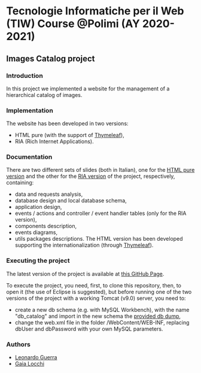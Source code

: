 # Tecnologie Informatiche per il Web (TIW) Course @Polimi (AY 2020-2021)

## Images Catalog project

### Introduction
In this project we implemented a website for the management of a hierarchical catalog of images.

### Implementation
The website has been developed in two versions:
- HTML pure (with the support of [Thymeleaf](https://www.thymeleaf.org/)),
- RIA (Rich Internet Applications).

### Documentation
There are two different sets of slides (both in Italian), one for the [HTML pure version](https://github.com/leoguerra8/TIWProject/tree/master/Documentazione/HTML.pdf) and the other for the [RIA version](https://github.com/leoguerra8/TIWProject/tree/master/Documentazione/RIA.pdf) of the project, respectively, containing:
- data and requests analysis,
- database design and local database schema,
- application design,
- events / actions and controller / event handler tables (only for the RIA version),
- components description,
- events diagrams,
- utils packages descriptions.
The HTML version has been developed supporting the internationalization (through [Thymeleaf](https://www.thymeleaf.org/doc/tutorials/3.0/usingthymeleaf.html)).

### Executing the project
The latest version of the project is available at [this GitHub Page](https://github.com/leoguerra8/TIWProject).

To execute the project, you need, first, to clone this repository, then, to open it (the use of Eclipse is suggested), but before running one of the two versions of the project with a working Tomcat (v9.0) server, you need to:
- create a new db schema (e.g. with MySQL Workbench), with the name "db_catalog" and import in the new schema the [provided db dump](https://github.com/leoguerra8/TIWProject/blob/master/dbDump.sql),
- change the web.xml file in the folder /WebContent/WEB-INF, replacing dbUser and dbPassword with your own MySQL parameters.

### Authors
- [Leonardo Guerra](https://github.com/leoguerra8)
- [Gaia Locchi](https://github.com/gaialocchi)
